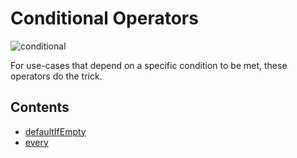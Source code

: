 # Conditional Operators

![conditional](http://imgur.com/kmYWe4b.png)

For use-cases that depend on a specific condition to be met, these operators do the trick. 

## Contents
* [defaultIfEmpty](defaultifempty.md)
* [every](every.md)